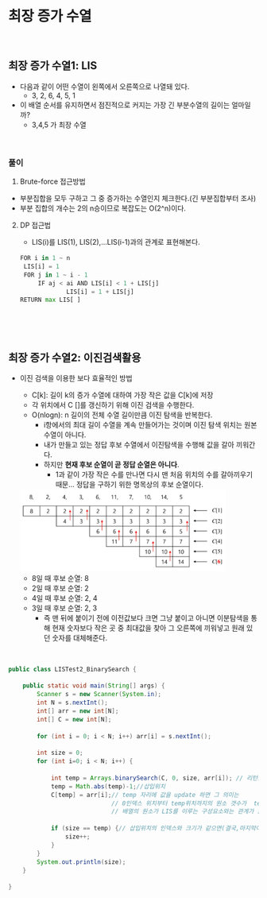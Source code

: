 # 최장 증가 수열

​          

## 최장 증가 수열1: LIS

* 다음과 같이 어떤 수열이 왼쪽에서 오른쪽으로 나열돼 있다.
  * 3, 2, 6, 4, 5, 1
* 이 배열 순서를 유지하면서 점진적으로 커지는 가장 긴 부분수열의 길이는 얼마일까?
  * 3,4,5 가 최장 수열

​        

### 풀이

1.  Brute-force 접근방법

   * 부분집합을 모두 구하고 그 중 증가하는 수열인지 체크한다.(긴 부분집합부터 조사)
   * 부분 집합의 개수는 2의 n승이므로 복잡도는 O(2^n)이다.

2. DP 접근법

   * LIS(i)를 LIS(1), LIS(2),...LIS(i-1)과의 관계로 표현해본다.

   ```python
   FOR i in 1 ~ n
   	LIS[i] = 1
   	FOR j in 1 ~ i - 1
   		IF aj < ai AND LIS[i] < 1 + LIS[j]
   				LIS[i] = 1 + LIS[j]
   RETURN max LIS[ ]
   ```

   ​         

​            

## 최장 증가 수열2: 이진검색활용

* 이진 검색을 이용한 보다 효율적인 방법

  * C[k]: 길이 k의 증가 수열에 대하여 가장 작은 값을 C[k]에 저장
  * 각 위치에서 C []를 갱신하기 위해 이진 검색을 수행한다.
  * O(nlogn): n 길이의 전체 수열 길이만큼 이진 탐색을 반복한다.
    * i항에서의 최대 길이 수열을 계속 만들어가는 것이며 이진 탐색 위치는 원본 수열이 아니다.
    * 내가 만들고 있는 정답 후보 수열에서 이진탐색을 수행해 값을 갈아 끼워간다.
    * 하지만 **현재 후보 순열이 곧 정답 순열은 아니다**.
      * 1과 같이 가장 작은 수를 만나면 다시 맨 처음 위치의 수를 갈아끼우기 때문... 정답을 구하기 위한 명목상의 후보 순열이다.

  <img src="algo_dp_LIS.assets/image-20220404104628602.png" alt="image-20220404104628602" style="zoom:67%;" />

  * 8일 때 후보 순열: 8
  * 2일 때 후보 순열: 2
  * 4일 때 후보 순열: 2, 4
  * 3일 때 후보 순열: 2, 3
    * 즉 맨 뒤에 붙이기 전에 이전값보다 크면 그냥 붙이고 아니면 이분탐색을 통해 현재 숫자보다 작은 곳 중 최대값을 찾아 그 오른쪽에 끼워넣고 원래 있던 숫자를 대체해준다.

​         

```java
public class LISTest2_BinarySearch {

	public static void main(String[] args) {
		Scanner s = new Scanner(System.in);
		int N = s.nextInt();
		int[] arr = new int[N];
		int[] C = new int[N];
		
		for (int i = 0; i < N; i++) arr[i] = s.nextInt();
		
		int size = 0;
        for (int i=0; i < N; i++) {

            int temp = Arrays.binarySearch(C, 0, size, arr[i]); // 리턴값 : -insertPoint -1
            temp = Math.abs(temp)-1;//삽입위치
            C[temp] = arr[i];// temp 자리에 값을 update 하면 그 의미는 
            			     // 0인덱스 위치부터 temp위치까지의 원소 갯수가  temp위치에 저장된 그 값을 마지막으로 하는 LIS 길이가 됨
            				 // 배열의 원소가 LIS를 이루는 구성요소와는 관계가 없다.

            if (size == temp) {// 삽입위치의 인덱스와 크기가 같으면(결국,마지막이 삽입위치라는 얘기임) 크기 1늘림.
                size++;
            }
        }
        System.out.println(size);
	}

}
```





